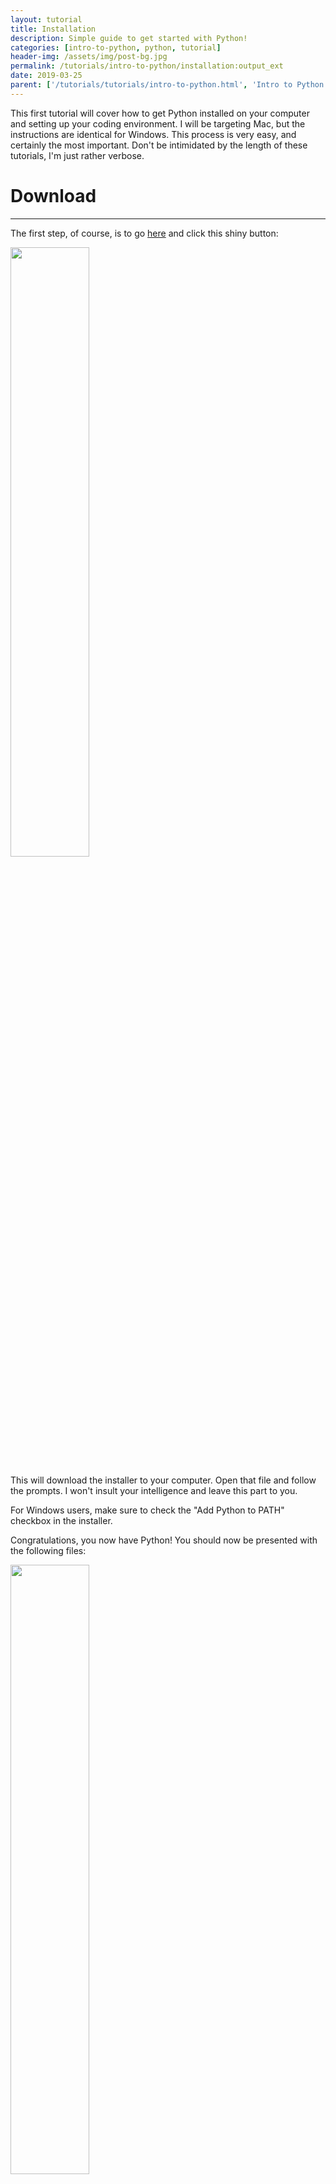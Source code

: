 ```yaml
---
layout: tutorial
title: Installation
description: Simple guide to get started with Python!
categories: [intro-to-python, python, tutorial]
header-img: /assets/img/post-bg.jpg
permalink: /tutorials/intro-to-python/installation:output_ext
date: 2019-03-25
parent: ['/tutorials/tutorials/intro-to-python.html', 'Intro to Python']
---
```


This first tutorial will cover how to get Python installed on your computer and setting up your coding environment. I will be targeting Mac, but the instructions are identical for Windows. This process is very easy, and certainly the most important. Don't be intimidated by the length of these tutorials, I'm just rather verbose.

# Download
---
The first step, of course, is to go [here](https://www.python.org/download) and click this shiny button:

<img src="{{ '/assets/img/download_butt.png' | absolute_url }}" class="rounded mx-auto d-block" style="width:50%;">

This will download the installer to your computer. Open that file and follow the prompts. I won't insult your intelligence and leave this part to you.

For Windows users, make sure to check the "Add Python to PATH" checkbox in the installer.

Congratulations, you now have Python! You should now be presented with the following files:

<img src="{{ '/assets/img/new_files.png' | absolute_url }}" class="rounded mx-auto d-block" style="width:50%;">

I'll go over the files that you see here:

<table class="table table-striped">
        <tbody><tr><th>IDLE</th>
        <td>Potentially your new best friend. This is an interactive environment for writing and executing Python.</td></tr>
        <tr><th>Install Certificates.command</th>
          <td> This file will execute a command on your computer to install specially-curated SSL root certificates. You shouldn't have to worry about this now.</td></tr>
        <tr><th>License.rtf</th>
          <td>The license that Python is released under. I'm sure we'll all thoroughly read this.</td></tr>
        <tr><th>Python Documentation.html</th>
          <td> Self-explanatory, opens the documentation for Python in a web browser. Highly recommend reading this some time.</td></tr>
        <tr><th>Python Launcher</th>
          <td>This file is solely for your computer to run, don't worry about it.</td></tr>
        <tr><th>README.rtf</th>
          <td>Arguably the most important file in any software project. Gives you some useful info about Python.</td></tr>
        <tr><th>Update Shell Profile.command</th>
        <td>Makes sure that Python is opened when you type "python" in a shell window. If you wish to use the terminal (more on this below), run this.</td></tr>
      </tbody>
</table>

# Editor
---
This is the fun part: Deciding where you want to develop.

It's totally okay to stick with IDLE as it lets you create scripts as well as interactively execute code. IDLE also provides handy suggestions as you type. If it's not your style, any text editor or <a href="#" data-toggle="tooltip" data-original-title="Integrated Development Environment" data-placement="bottom" style="text-decoration:none; border-bottom: 1px dashed grey;" onclick="return false;">IDE</a> will work just fine. I know that [Atom](https://atom.io/) is a very popular choice as it's gorgeous, simple, and extendible. Personally, if I'm not using VIM (A command-line editor), I use [PyCharm](https://www.jetbrains.com/pycharm/). However, that may be a little overkill for a beginner and it can be a bit overwhelming. The choice is truly yours, but I highly recommend an editor made specifically for programming as it'll provide highlighting and corrections which will prove very useful.

# Workspace
---
Finally, we should set up where you will do all your work. Go ahead and create a folder anywhere on your computer called "python_workspace". You can place it anywhere you won't forget it, but I recommend placing it in your Documents folder. This will house all your future projects and their <a href="#" data-toggle="tooltip" data-original-title="A place to safely install things specifically for a single project." data-placement="bottom" style="text-decoration:none; border-bottom: 1px dashed grey;" onclick="return false;">virtual environments</a>.

After you decide on an editor and create the folder, we're all set! Sweet!!
